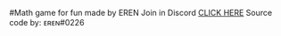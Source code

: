 #Math game for fun
made by EREN
Join in Discord [CLICK HERE](https://discord.gg/5qzsfbK3HG)
Source code by: ᴇʀᴇɴ#0226
